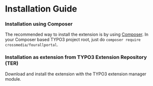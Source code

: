 # Installation Guide

### Installation using Composer

The recommended way to install the extension is by using [Composer](https://getcomposer.org/). In your Composer based TYPO3 project root, just do `composer require crossmedia/fourallportal`.

### Installation as extension from TYPO3 Extension Repository (TER)

Download and install the extension with the TYPO3 extension manager module.